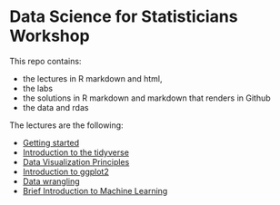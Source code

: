 # Data Science for Statisticians Workshop

This repo contains:

* the lectures in R markdown and html,
* the labs
* the solutions in R markdown and markdown that renders in Github
* the data and rdas

The lectures are the following:

* [Getting started](https://rafalab.github.io/ds4stats/html/00-getting-started.html)
* [Introduction to the tidyverse](https://rafalab.github.io/ds4stats/html/01-intro-to-tidyverse.html)
* [Data Visualization Principles](https://rafalab.github.io/ds4stats/html/02-A-dataviz-principles.html)
* [Introduction to ggplot2](https://rafalab.github.io/ds4stats/html/02-B-ggplot2.html)
* [Data wrangling](https://rafalab.github.io/ds4stats/html/03-wrangling.html)
* [Brief Introduction to Machine Learning](https://rafalab.github.io/ds4stats/html/04-intro-to-machine-learning.html)